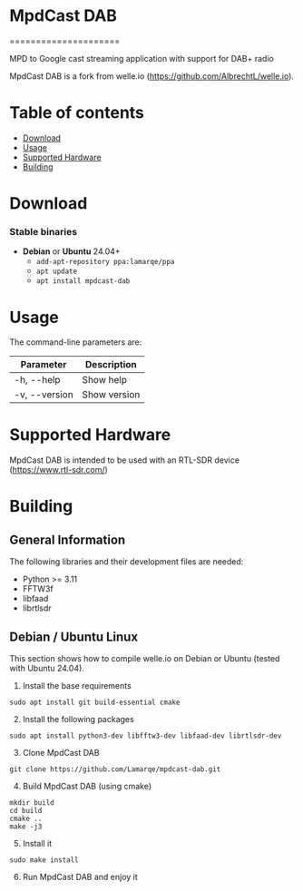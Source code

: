 # MpdCast DAB
=====================

MPD to Google cast streaming application with support for DAB+ radio

MpdCast DAB is a fork from welle.io (https://github.com/AlbrechtL/welle.io).

Table of contents
====

  * [Download](#download)
  * [Usage](#usage)
  * [Supported Hardware](#supported-hardware)
  * [Building](#building)

Download
========
### Stable binaries
* **Debian** or **Ubuntu** 24.04+
  * `add-apt-repository ppa:lamarqe/ppa`
  * `apt update`
  * `apt install mpdcast-dab`

Usage
=====
The command-line parameters are:

Parameter | Description
------ | ----------
-h, --help | Show help 
-v, --version | Show version 

Supported Hardware
====================
MpdCast DAB is intended to be used with an RTL-SDR device (https://www.rtl-sdr.com/)

Building
====================

General Information
---
The following libraries and their development files are needed:
* Python >= 3.11 
* FFTW3f
* libfaad
* librtlsdr

Debian / Ubuntu Linux
---
This section shows how to compile welle.io on Debian or Ubuntu (tested with Ubuntu 24.04).

1. Install the base requirements

```
sudo apt install git build-essential cmake
```

2. Install the following packages

```
sudo apt install python3-dev libfftw3-dev libfaad-dev librtlsdr-dev
```

3. Clone MpdCast DAB

```
git clone https://github.com/Lamarqe/mpdcast-dab.git
```

4. Build MpdCast DAB (using cmake)

```
mkdir build
cd build
cmake ..
make -j3
```

5. Install it

```
sudo make install
```

6. Run MpdCast DAB and enjoy it
